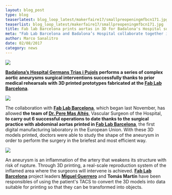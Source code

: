 ```yaml
---
layout: blog_post
type: blog
teaserlatest: blog_loop_latest/makerfaire17/smallpreopeningmfbcn171.jpg
teaserlist: blog_loop_latest/makerfaire17/smallpreopeningmfbcn171.jpg
title: Fab lab Barcelona prints aortas in 3D for Badalona's Hospital surgery practices
meta: "Fab Lab Barcelona and Badalona’s Hospital collaborate together in 3D printing aortic aneurysms for clinical surgery trials"
author: Marco Sanalitro
date: 02/08/2017 
category: news
---
```

<img src= "http://www.fablabbcn.org/img/blog/blog_loop_latest/aortas/aortas1.jpg" align="middle"> 
<br>

<strong><a href="http://barcelona.makerfaire.com/">Badalona’s Hospital Germans Trias i Pujols</a></strong><strong> performs a series of complex aortic aneurysms surgical interventions successfully thanks to prior medical rehearsals with 3D printed prototypes fabricated at the </strong><strong><a href="http://fablabbcn.org/">Fab Lab Barcelona</a></strong>. <br>

<img src= "http://www.fablabbcn.org/img/blog/blog_loop_latest/aortas/aortas3.jpg" align="middle"> 
<br>

The collaboration with <strong><a href="http://fablabbcn.org/">Fab Lab Barcelona</a></strong>, which began last November, has allowed <strong>the team of </strong><strong><a href="http://barcelona.makerfaire.com/">Dr. Pere Mas Altés</a></strong>, Vascular Surgeon of the Hospital, <strong>to carry out 6 successful operations to date thanks to the surgical practice with abdominal aortas printed in </strong><strong><a href="http://fablabbcn.org/">Fab Lab Barcelona</a></strong>, the first digital manufacturing laboratory in the European Union. With these 3D models printed, doctors were able to study the shape of the aneurysm in order to perform the surgery in the briefest and most efficient way.<br>

<img src= "http://www.fablabbcn.org/img/blog/blog_loop_latest/aortas/aortas2.jpg" align="middle"> 
<br>

An aneurysm is an inflammation of the artery that weakens its structure with risk of rupture. Through 3D printing, a real-scale reproduction system of the inflamed area where the surgeons will intervene is achieved. <strong><a href="http://fablabbcn.org/">Fab Lab Barcelona</a></strong> project leaders <strong><a href="http://fablabbcn.org/about_us.html">Miguel Guerrero</a></strong> and <strong>Tomás Martín</strong> have been responsibles of using the patient's TACS to convert the 3D models into data suitable for printing so that they can be transformed into objects.<br>

